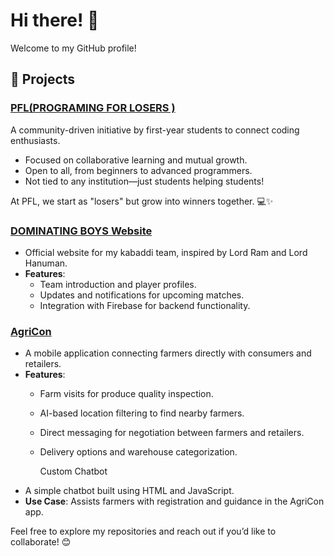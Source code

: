 # Hi there! 👋  
Welcome to my GitHub profile! 

## 🚀 Projects  

### [PFL(PROGRAMING FOR LOSERS )](https://shaktisingh5580.github.io/PROGRAMING-FOR-LOOSERS-CLUB-/)  
A community-driven initiative by first-year students to connect coding enthusiasts.  
- Focused on collaborative learning and mutual growth.  
- Open to all, from beginners to advanced programmers.  
- Not tied to any institution—just students helping students!  

At PFL, we start as "losers" but grow into winners together. 💻✨

### [DOMINATING BOYS Website](https://shakti5580.github.io/DOMINATING-BOYS-/)  
- Official website for my kabaddi team, inspired by Lord Ram and Lord Hanuman.  
- **Features**:  
  - Team introduction and player profiles.  
  - Updates and notifications for upcoming matches.  
  - Integration with Firebase for backend functionality.  

### [AgriCon](https://shaktisingh5580.github.io/Agricon-/)  
- A mobile application connecting farmers directly with consumers and retailers.  
- **Features**:  
  - Farm visits for produce quality inspection.  
  - AI-based location filtering to find nearby farmers.  
  - Direct messaging for negotiation between farmers and retailers.  
  - Delivery options and warehouse categorization.  
 

    Custom Chatbot  
- A simple chatbot built using HTML and JavaScript.  
- **Use Case**: Assists farmers with registration and guidance in the AgriCon app.  

Feel free to explore my repositories and reach out if you’d like to collaborate! 😊  
